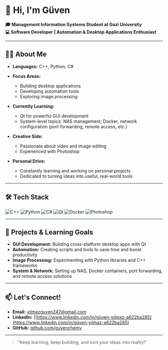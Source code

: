 # 👋 Hi, I'm Güven

**🎓 Management Information Systems Student at Gazi University**  
**💻 Software Developer | Automation & Desktop Applications Enthusiast**

---

## 👨‍💻 About Me

- **Languages:** C++, Python, C#
- **Focus Areas:**  
  - Building desktop applications  
  - Developing automation tools  
  - Exploring image processing

- **Currently Learning:**  
  - Qt for powerful GUI development  
  - System-level topics: NAS management, Docker, network configuration (port forwarding, remote access, etc.)

- **Creative Side:**  
  - Passionate about video and image editing  
  - Experienced with Photoshop

- **Personal Drive:**  
  - Constantly learning and working on personal projects  
  - Dedicated to turning ideas into useful, real-world tools

---

## 🛠️ Tech Stack

![C++](https://img.shields.io/badge/C%2B%2B-00599C?logo=c%2B%2B&logoColor=white&style=flat-square)
![Python](https://img.shields.io/badge/Python-3776AB?logo=python&logoColor=white&style=flat-square)
![C#](https://img.shields.io/badge/C%23-239120?logo=c-sharp&logoColor=white&style=flat-square)
![Qt](https://img.shields.io/badge/Qt-41CD52?logo=qt&logoColor=white&style=flat-square)
![Docker](https://img.shields.io/badge/Docker-2496ED?logo=docker&logoColor=white&style=flat-square)
![Photoshop](https://img.shields.io/badge/Photoshop-31A8FF?logo=adobe-photoshop&logoColor=white&style=flat-square)

---

## 🚀 Projects & Learning Goals

- **GUI Development:** Building cross-platform desktop apps with Qt
- **Automation:** Creating scripts and tools to save time and boost productivity
- **Image Processing:** Experimenting with Python libraries and C++ frameworks
- **System & Network:** Setting up NAS, Docker containers, port forwarding, and remote access solutions

---

## 📫 Let's Connect!

- **Email:** [yilmazguven247@gmail.com](mailto:yilmazguven247@gmail.com)
- **LinkedIn:** [(https://www.linkedin.com/in/güven-yılmaz-a622ba285](https://www.linkedin.com/in/güven-yılmaz-a622ba285)
- **GitHub:** [github.com/guvenchemy](https://github.com/guvenchemy)

---
> “Keep learning, keep building, and turn your ideas into reality!”
